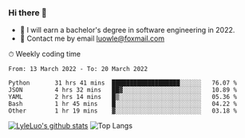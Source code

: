 ### Hi there 👋
<!--I have been a GitHub member for [![Years Badge](https://badges.pufler.dev/years/LyleLuo)](https://badges.pufler.dev)-->
- 🌱 I will earn a bachelor's degree in software engineering in 2022.
- 💬 Contact me by email luowle@foxmail.com
<!--
**LyleLuo/LyleLuo** is a ✨ _special_ ✨ repository because its `README.md` (this file) appears on your GitHub profile.

Here are some ideas to get you started:
- 👯 I’m looking to collaborate on ...
- 🤔 I’m looking for help with ...
- 📫 How to reach me: ...
- 😄 Pronouns: ...
- ⚡ Fun fact: ...
-->

<!--💻 Coding Activity Logging

[![Commits Badge](https://badges.pufler.dev/commits/weekly/LyleLuo)](https://badges.pufler.dev)-->

⏱ Weekly coding time

<!--START_SECTION:waka-->

```text
From: 13 March 2022 - To: 20 March 2022

Python       31 hrs 41 mins  ███████████████████░░░░░░   76.07 %
JSON         4 hrs 32 mins   ██▓░░░░░░░░░░░░░░░░░░░░░░   10.89 %
YAML         2 hrs 14 mins   █▒░░░░░░░░░░░░░░░░░░░░░░░   05.36 %
Bash         1 hr 45 mins    █░░░░░░░░░░░░░░░░░░░░░░░░   04.22 %
Other        1 hr 19 mins    ▓░░░░░░░░░░░░░░░░░░░░░░░░   03.18 %
```

<!--END_SECTION:waka-->

[![LyleLuo's github stats](https://github-readme-stats.vercel.app/api?username=LyleLuo&count_private=true&show_icons=true&hide=issues&hide_border=true)](https://github.com/anuraghazra/github-readme-stats)
![Top Langs](https://github-readme-stats.vercel.app/api/top-langs/?username=LyleLuo&layout=compact&hide_border=true) 
<!--[![LyleLuo's wakatime stats](https://github-readme-stats.vercel.app/api/wakatime?username=luowle)](https://github.com/anuraghazra/github-readme-stats)-->
